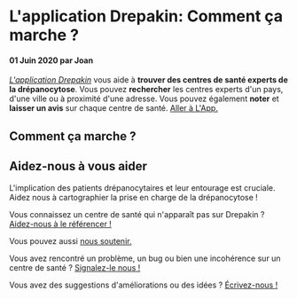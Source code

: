 # L'application Drepakin: Comment ça marche ?

#### 01 Juin 2020 par Joan

_[L'application Drepakin](https://drepakin.com/app)_ vous aide à **trouver des centres de santé experts de la drépanocytose**. Vous pouvez **rechercher** les centres experts d'un pays, d'une ville ou à proximité d'une adresse. Vous pouvez également **noter** et **laisser un avis** sur chaque centre de santé. [Aller à L'App.](https://drepakin.com/app)

## Comment ça marche ?

## Aidez-nous à vous aider

L'implication des patients drépanocytaires et leur entourage est cruciale.
Aidez nous à cartographier la prise en charge de la drépanocytose !

Vous connaissez un centre de santé qui n'apparaît pas sur Drepakin ? [Aidez-nous à le référencer !](https://forms.gle/3uAx23WSaCDVkduE6)

Vous pouvez aussi [nous soutenir.](https://paypal.me/pools/c/8nXuBPoX1L)

Vous avez rencontré un problème, un bug ou bien une incohérence sur un centre de santé ? [Signalez-le nous !](mailto:drepakin@gmail.com)

Vous avez des suggestions d'améliorations ou des idées ? [Écrivez-nous !](mailto:drepakin@gmail.com)
